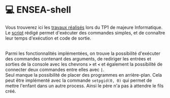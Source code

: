 # 💻  ENSEA-shell

Vous trouverez ici les [travaux réalisés](/questions) lors du TP1 de majeure Informatique. <br>
Le [script](/enseash.c) rédigé permet d'exécuter des commandes simples, et de connaître leur temps d'exécution et code de sortie. <br> <br>

Parmi les fonctionnalités implémentées, on trouve la possibilité d'exécuter des commandes contenant des arguments, de rediriger les entrées et sorties de la console avec les chevrons **`>`** et **`<`** et également la possibilité de connecter deux commandes entre elles avec **`|`**. <br>
Seul manque la possibilité de placer des programmes en arrière-plan. Cela peut être implémenté avec la commande `setpgid(0, 0)` qui permet de mettre l'enfant dans un autre process. Ainsi le père n'a pas à attendre le fils créé.

